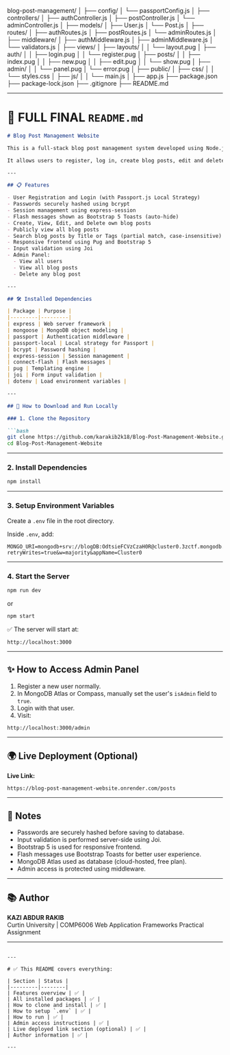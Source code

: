 blog-post-management/
│
├── config/
│   └── passportConfig.js
│
├── controllers/
│   ├── authController.js
│   ├── postController.js
│   └── adminController.js
│
├── models/
│   ├── User.js
│   └── Post.js
│
├── routes/
│   ├── authRoutes.js
│   ├── postRoutes.js
│   └── adminRoutes.js
│
├── middleware/
│   ├── authMiddleware.js
│   ├── adminMiddleware.js
│   └── validators.js
│
├── views/
│   ├── layouts/
│   │   └── layout.pug
│   ├── auth/
│   │   ├── login.pug
│   │   └── register.pug
│   ├── posts/
│   │   ├── index.pug
│   │   ├── new.pug
│   │   ├── edit.pug
│   │   └── show.pug
│   ├── admin/
│   │   └── panel.pug
│   └── error.pug
│
├── public/
│   ├── css/
│   │   └── styles.css
│   ├── js/
│   │   └── main.js
│
├── app.js
├── package.json
├── package-lock.json
├── .gitignore
├── README.md



---

# 📄 FULL FINAL `README.md`

```markdown
# Blog Post Management Website

This is a full-stack blog post management system developed using Node.js, Express.js, MongoDB Atlas, Passport.js, Pug, and Bootstrap 5.

It allows users to register, log in, create blog posts, edit and delete their own posts, search posts, and includes an admin panel for managing all users and posts.

---

## 📋 Features

- User Registration and Login (with Passport.js Local Strategy)
- Passwords securely hashed using bcrypt
- Session management using express-session
- Flash messages shown as Bootstrap 5 Toasts (auto-hide)
- Create, View, Edit, and Delete own blog posts
- Publicly view all blog posts
- Search blog posts by Title or Tags (partial match, case-insensitive)
- Responsive frontend using Pug and Bootstrap 5
- Input validation using Joi
- Admin Panel:
  - View all users
  - View all blog posts
  - Delete any blog post

---

## 🛠 Installed Dependencies

| Package | Purpose |
|---------|---------|
| express | Web server framework |
| mongoose | MongoDB object modeling |
| passport | Authentication middleware |
| passport-local | Local strategy for Passport |
| bcrypt | Password hashing |
| express-session | Session management |
| connect-flash | Flash messages |
| pug | Templating engine |
| joi | Form input validation |
| dotenv | Load environment variables |

---

## 🚀 How to Download and Run Locally

### 1. Clone the Repository

```bash
git clone https://github.com/karakib2k18/Blog-Post-Management-Website.git
cd Blog-Post-Management-Website
```

---

### 2. Install Dependencies

```bash
npm install
```

---

### 3. Setup Environment Variables

Create a `.env` file in the root directory.

Inside `.env`, add:

```
MONGO_URI=mongodb+srv://blogDB:OdtsieFCVzCzaH0R@cluster0.3zctf.mongodb.net/blogDB?retryWrites=true&w=majority&appName=Cluster0
```

---

### 4. Start the Server

```bash
npm run dev
```
or
```bash
npm start
```

✅ The server will start at:

```
http://localhost:3000
```

---

## ✨ How to Access Admin Panel

1. Register a new user normally.
2. In MongoDB Atlas or Compass, manually set the user's `isAdmin` field to `true`.
3. Login with that user.
4. Visit:

```
http://localhost:3000/admin
```

---

## 🌍 Live Deployment (Optional)


**Live Link:**  
```
https://blog-post-management-website.onrender.com/posts
```

---

## 📢 Notes

- Passwords are securely hashed before saving to database.
- Input validation is performed server-side using Joi.
- Bootstrap 5 is used for responsive frontend.
- Flash messages use Bootstrap Toasts for better user experience.
- MongoDB Atlas used as database (cloud-hosted, free plan).
- Admin access is protected using middleware.

---

## 📚 Author

**KAZI ABDUR RAKIB**  
Curtin University | COMP6006 Web Application Frameworks Practical Assignment

---
```

---

# ✅ This README covers everything:

| Section | Status |
|---------|--------|
| Features overview | ✅ |
| All installed packages | ✅ |
| How to clone and install | ✅ |
| How to setup `.env` | ✅ |
| How to run | ✅ |
| Admin access instructions | ✅ |
| Live deployed link section (optional) | ✅ |
| Author information | ✅ |

---
